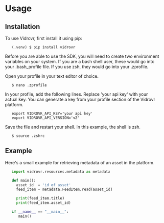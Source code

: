 # Usage

## Installation

To use Vidrovr, first install it using pip:

```
   (.venv) $ pip install vidrovr
```

Before you are able to use the SDK, you will need to create two environment variables on your system. If you
are a bash shell user, these would go into your .bash_profile file. If you use zsh, they would go into your 
.zprofile.

Open your profile in your text editor of choice.

```
   $ nano .zprofile
```

In your profile, add the following lines. Replace 'your api key' with your actual key. You can generate a key
from your profile section of the Vidrovr platform.

```
   export VIDROVR_API_KEY='your api key'
   export VIDROVR_API_VERSION='v2'
```

Save the file and restart your shell. In this example, the shell is zsh.

```
   $ source .zshrc
```

## Example

Here's a small example for retrieving metadata of an asset in the platform.

```python
   import vidrovr.resources.metadata as metadata

   def main():
     asset_id  = 'id_of_asset'
     feed_item = metadata.FeedItem.read(asset_id)

     print(feed_item.title)
     print(feed_item.asset_id)

   if __name__ == "__main__":
      main() 
```
